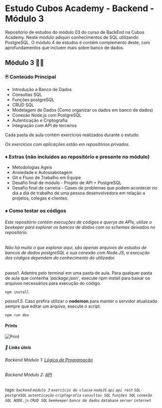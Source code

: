 # Estudo Cubos Academy - Backend - Módulo 3

Repositório de estudos do módulo 03 do curso de BackEnd na Cubos Academy.
Neste módulo adiquiri conhecimentos de SQL utilizando PostgreSQL.
O módulo 4 de estudos é contém complemento deste, com aprofundamentos que incluem mais sobre banco de dados.

## Módulo 3 👩‍💻

### :black_joker: Conteúdo Principal

- Introdução a Banco de Dados
- Consultas SQL
- Funções postgreSQL
- CRUD SQL
- Modelagem de Dados (Como organizar os dados em banco de dados)
- Conexão Node.js com PostgreSQL
- Autenticação e Criptografia
- Integração com API de terceiros

Cada pasta de aula contém exercícios realizados durante o estudo.

_Os exercícios com aplicações estão em repositórios privados._

### :diamonds: Extras (não incluídos ao repositório e presente no módulo)

- Metodologias Ageis
- Ansiedade e Autossabotagem
- Git e Fluxo de Trabalho em Equipe
- Desafio final de módulo - Projeto de API + PostgreSQL
- Desafio final de carreira - Cases de problemas que podem acontecer no dia a dia de trabalho de uma pessoa desenvolvedora em relação a projetos, colegas e clientes.

### :spades: Como testar os códigos

###### Este repositório contém execuções de códigos e querys de APIs, utilize o beekeper para explorar os bancos de dados com os schemas deixados no repositório.

###### Não há muito o que explorar aqui, são apenas arquivos de estudos de bancos de dados postgreSQL e sua conexão com Node.JS, a execução dos códigos dependem do conhecimento do utilizador.

passo1. Adentre pelo terminal em uma pasta de aula. Para qualquer pasta de aula que contenha _'package.json'_, execute npm install para baixar os arquivos necessários para execução do código.

```
npm install
```

_passo1.5._ Caso prefira utilizar o **nodemon** para manter o servidor atualizado sempre que editar um arquivo, execute o script:

```
npm run dev
```

#### Prints

![Print](https://img001.prntscr.com/file/img001/IErJ0g16RXCYNqdwEDzsBw.png)

##### :link: Links úteis

###### Backend Módulo 1: [Lógica de Programação](https://github.com/arthurgsa/backend-m01-logic)

###### Backend Módulo 2: [API](https://github.com/arthurgsa/backend-m02-api)

###### tags: `backend` `módulo 3` `exercício de classe` `nodeJS` `api` `api rest` `SQL` `postgreSQL` `autenticação` `criptografia` `consultas SQL` `funções SQL` `conexão SQL NODE.js` `CRUD SQL` `beekeeper` `banco de dados` `database` `server` `internet`
